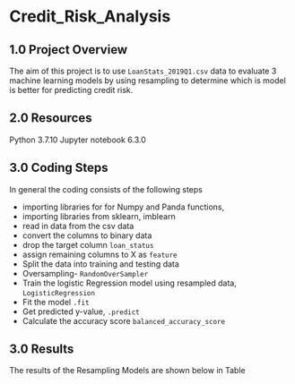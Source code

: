 # Credit_Risk_Analysis

## 1.0 Project Overview
The aim of this project is to use `LoanStats_2019Q1.csv` data to evaluate 3 machine learning models by using resampling to determine which is model
is better for predicting credit risk.

## 2.0 Resources
Python 3.7.10
Jupyter notebook 6.3.0

## 3.0 Coding Steps
In general the coding consists of the following steps
* importing libraries for for Numpy and Panda functions,
* importing libraries from sklearn, imblearn
* read in data from the csv data
* convert the columns to binary data
* drop the target column `loan_status`
* assign remaining columns to X as `feature`
* Split the data into training and testing data 
* Oversampling- `RandomOverSampler`
* Train the logistic Regression model using resampled data, `LogisticRegression`
* Fit the model `.fit`
* Get predicted y-value, `.predict`
* Calculate the accuracy score `balanced_accuracy_score` 

## 3.0 Results
The results of the Resampling Models are shown below in Table

